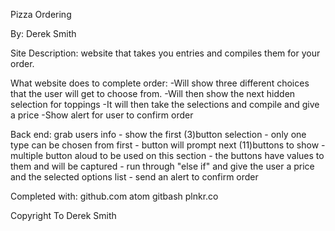 Pizza Ordering

By: Derek Smith

Site Description:
website that takes you entries and compiles them for your order.

What website does to complete order:
-Will show three different choices that the user will get to choose from.
-Will then show the next hidden selection for toppings
-It will then take the selections and compile and give a price
-Show alert for user to confirm order

Back end:
grab users info - show the first (3)button selection - only one type can be chosen from first - button will prompt next
(11)buttons to show - multiple button aloud to be used on this section - the buttons have values to them and will be captured - run through "else if" and give the user a price and the selected options list - send an alert to confirm order    

Completed with:
github.com
atom
gitbash
plnkr.co

Copyright To Derek Smith
